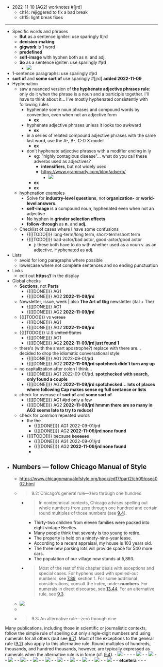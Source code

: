 - 2022-11-10 [AG2] worknotes #[jrd]
    - ch14: rejiggered to fix a bad break
    - ch15: light break fixes
- ---
- Specific words and phrases
    - __But__ as a sentence igniter: use sparingly #jrd
    - __decision-making__
    - __gigwork__ is 1 word
    - __predefined__
    - __self-image__ with hyphen both as n. and adj.
    - __So__ as a sentence igniter: use sparingly #jrd
        - ![](https://firebasestorage.googleapis.com/v0/b/firescript-577a2.appspot.com/o/imgs%2Fapp%2FArtOfGig%2F0dyKQ1UB1A.png?alt=media&token=915dd766-b307-48d6-acba-d0cc204e8d68)
- 1-sentence paragraphs: use sparingly #jrd
- __sort of__ and __some sort of__ use sparingly #[jrd] __added 2022-11-09__
- Hyphenation
    - saw a nuanced version of __the hyphenate adjective phrases rule__: only do it when the phrase is a noun and a participle together. I'll have to think about it... I've mostly hyphenated consistently with following rules
        - hyphenate some noun phrases and compound words by convention, even when not an adjective form
            - __ex__
        - hyphenate adjective phrases unless it looks too awkward
            - __ex__
        - in a series of related compound adjective phrases with the same last word, use the A-, B-, C-D X model
            - __ex__
        - don't hyphenate adjective phrases with a modifier ending in ly
            - eg: "highly contagious disease"... what do you call these adverbs used as adjectives?
                - __intensifiers__, but not widely used
                - https://www.grammarly.com/blog/adverb/
                    - ![](https://firebasestorage.googleapis.com/v0/b/firescript-577a2.appspot.com/o/imgs%2Fapp%2FArtOfGig%2FNn2gstLO-k.23.19%20PM.jpg?alt=media&token=d9a8c3bc-68ee-4ddc-b3bd-9fddb9d9b9c9)
            - __ex__
            - __ex__
    - hyphenation examples
        - Solve for __industry-level questions__, not __organization-__ or __world-level answers__.
        - __self-image__ is a compound noun, hyphenated even when not an adjective
        - No hyphen in __grinder selection effects__
        - __follow-through__ as __n.__ and __adj.__
    - Checklist of cases where I have some confusions
        - {{[[TODO]]}} long-term/long term, short-term/short term
        - {{[[TODO]]}} bad-actor/bad actor, good-actor/good actor
            - j: these both have to do with whether used as a noun v. as an adjective. Hyphenated as adj.
- Lists
    - avoid for long paragraphs where possible
    - lowercase where not complete sentences and no ending punctuation
- Links
    - edit out __https://__ in the display
- Global checks
    - __Sections__, not __Parts__
        - {{[[DONE]]}} AG1
        - {{[[DONE]]}} AG2 __2022-11-09/jrd__
    - Newsletter, issue, week | also __The Art of Gig__ newsletter (ital + The)
        - {{[[DONE]]}} AG1
        - {{[[DONE]]}} AG2 __2022-11-09/jrd__
    - {{[[TODO]]}} vs ~~versus~~
        - {{[[DONE]]}} AG1
        - {{[[DONE]]}} AG2 __2022-11-09/jrd__
    - {{[[TODO]]}} U.S ~~United States~~
        - {{[[DONE]]}} AG1
        - {{[[DONE]]}} AG2 __2022-11-09/jrd just found 1__
    - there's (with the smart apostrophe?) replace with there are... decided to drop the idiomatic conversational style
        - {{[[DONE]]}} AG1 2022-09-01/jrd
        - {{[[DONE]]}} AG2 __2022-11-09/jrd spotcheck didn't turn any up__
    - no capitalization after colon I think...
        - {{[[DONE]]}} AG1 2022-09-01/jrd. __spotchecked with search, only found a couple__
        - {{[[DONE]]}} AG2 __2022-11-09/jrd spotchecked... lots of places where following Cap makes sense eg full sentance or lists__
    - check for overuse of __sort of__ and __some sort of__
        - {{[[DONE]]}} AG1 #jrd only a few
        - {{[[DONE]]}} AG2 __2022-11-09/jrd hmmm there are so many in AG2 seems late to try to reduce!__
    - check for common repeated words
        - the ~~the~~
            - {{[[DONE]]}} AG1 2022-09-01/jrd
            - {{[[DONE]]}} AG2 __2022-11-09/jrd none found__
        - {{[[TODO]]}} because ~~because~~
            - {{[[DONE]]}} AG1 2022-09-01/jrd
            - {{[[DONE]]}} AG2 __2022-11-09/jrd none found__
            - 
- ## Numbers — follow Chicago Manual of Style
    - https://www.chicagomanualofstyle.org/book/ed17/part2/ch09/psec002.html
    - > 9.2: Chicago’s general rule—zero through one hundred
        - > In nontechnical contexts, Chicago advises spelling out whole numbers from zero through one hundred and certain round multiples of those numbers (see [9.4](https://www.chicagomanualofstyle.org/book/ed17/part2/ch09/psec004.html)).
            - Thirty-two children from eleven families were packed into eight vintage Beetles.
            - Many people think that seventy is too young to retire.
            - The property is held on a ninety-nine-year lease.
            - According to a recent appraisal, my house is 103 years old.
            - The three new parking lots will provide space for 540 more cars.
            - The population of our village now stands at 5,893.
        - > Most of the rest of this chapter deals with exceptions and special cases. For hyphens used with spelled-out numbers, see [7.89](https://www.chicagomanualofstyle.org/book/ed17/part2/ch07/psec089.html), section 1. For some additional considerations, consult the index, under __numbers__. For numerals in direct discourse, see [13.44](https://www.chicagomanualofstyle.org/book/ed17/part2/ch13/psec044.html). For an alternative rule, see [9.3](https://www.chicagomanualofstyle.org/book/ed17/part2/ch09/psec003.html).
    - ![](https://firebasestorage.googleapis.com/v0/b/firescript-577a2.appspot.com/o/imgs%2Fapp%2FArtOfGig%2FBJ-qf8Yg9t.2%20Chicago%E2%80%99s%20general%20rule%E2%80%94zero%20through%20one%20hundred%202022-09-01%20at%204.35.19%20PM.jpg?alt=media&token=13086011-97ed-411d-8b51-4ec5ae340d72)
    - 
    - > 9.3: An alternative rule—zero through nine

Many publications, including those in scientific or journalistic contexts, follow the simple rule of spelling out only single-digit numbers and using numerals for all others (but see [9.7](https://www.chicagomanualofstyle.org/book/ed17/part2/ch09/psec007.html)). Most of the exceptions to the general rule ([9.2](https://www.chicagomanualofstyle.org/book/ed17/part2/ch09/psec002.html)) also apply to this alternative rule. Round multiples of hundreds, thousands, and hundred thousands, however, are typically expressed as numerals when the alternative rule is in force (cf. [9.4](https://www.chicagomanualofstyle.org/book/ed17/part2/ch09/psec004.html)).
        - ![](https://firebasestorage.googleapis.com/v0/b/firescript-577a2.appspot.com/o/imgs%2Fapp%2FArtOfGig%2FhCTsqeWHk2.3%20An%20alternative%20rule%E2%80%94zero%20through%20nine%202022-09-01%20at%204.46.47%20PM.jpg?alt=media&token=25ba59f6-783a-4991-8ce1-a1e6cbbe438c)
        - 
        - 
    - 
    - ![](https://firebasestorage.googleapis.com/v0/b/firescript-577a2.appspot.com/o/imgs%2Fapp%2FArtOfGig%2FsC2LNLdRf7.4%20Hundreds%2C%20thousands%2C%20and%20hundred%20thousands%202022-09-01%20at%204.47.50%20PM.jpg?alt=media&token=c20f56d2-605e-40b7-a85b-9fff40a47cc9)
    - 
    - ![](https://firebasestorage.googleapis.com/v0/b/firescript-577a2.appspot.com/o/imgs%2Fapp%2FArtOfGig%2FyqaK8a_sCu.5%20Number%20beginning%20a%20sentence%202022-09-01%20at%204.48.22%20PM.jpg?alt=media&token=ebc44c9d-3a88-40d0-ab24-68fd35bbc197)
    - 
    - ![](https://firebasestorage.googleapis.com/v0/b/firescript-577a2.appspot.com/o/imgs%2Fapp%2FArtOfGig%2F8xZWyxl1m4.6%20Ordinals%202022-09-01%20at%204.48.52%20PM.jpg?alt=media&token=5e5c3f1f-1090-4c59-ad6a-4737689f4389)
    - 
    - ![](https://firebasestorage.googleapis.com/v0/b/firescript-577a2.appspot.com/o/imgs%2Fapp%2FArtOfGig%2F_ueld9z32J.7%20Consistency%20and%20flexibility%202022-09-01%20at%204.49.40%20PM.jpg?alt=media&token=bc08484a-5b37-4996-ac14-5758603423bd)
    - 
    - ![](https://firebasestorage.googleapis.com/v0/b/firescript-577a2.appspot.com/o/imgs%2Fapp%2FArtOfGig%2F4XjdrSYvUR.8%20Millions%2C%20billions%2C%20and%20so%20forth%202022-09-01%20at%204.50.12%20PM.jpg?alt=media&token=1f4d5872-c355-44bf-af71-04eb38f5fdb6)
    - 
    - ![](https://firebasestorage.googleapis.com/v0/b/firescript-577a2.appspot.com/o/imgs%2Fapp%2FArtOfGig%2FCPAm9jtXav.13%20Physical%20quantities%20in%20general%20contexts%202022-09-01%20at%204.51.06%20PM.jpg?alt=media&token=d741005d-d46a-41e5-882a-a5345d2542ac)
    - 
    - ![](https://firebasestorage.googleapis.com/v0/b/firescript-577a2.appspot.com/o/imgs%2Fapp%2FArtOfGig%2FU3FmQs7ZK5.14%20Simple%20fractions%202022-09-01%20at%204.51.34%20PM.jpg?alt=media&token=fb23009b-daef-4bfe-aef2-3073c482395b)
    - 
    - ![](https://firebasestorage.googleapis.com/v0/b/firescript-577a2.appspot.com/o/imgs%2Fapp%2FArtOfGig%2FErFMVNjJ4Y.15%20Whole%20numbers%20plus%20fractions%202022-09-01%20at%204.52.03%20PM.jpg?alt=media&token=b2d8d77a-6ab5-4289-b8ca-edb3abf9db72)
    - 
    - ![](https://firebasestorage.googleapis.com/v0/b/firescript-577a2.appspot.com/o/imgs%2Fapp%2FArtOfGig%2F96dNFJq9De.16%20Numbers%20with%20abbreviations%20and%20symbols%202022-09-01%20at%204.52.28%20PM.jpg?alt=media&token=e9f09b82-65e0-47dd-a8ac-58d745b1cd7f)
    - 
    - ![](https://firebasestorage.googleapis.com/v0/b/firescript-577a2.appspot.com/o/imgs%2Fapp%2FArtOfGig%2F8d0A1jtL1B.17%20Units%20for%20repeated%20quantities%202022-09-01%20at%204.52.55%20PM.jpg?alt=media&token=92833c44-a6a2-4f2e-835f-5d0736a7c067)
    - 
    - ![](https://firebasestorage.googleapis.com/v0/b/firescript-577a2.appspot.com/o/imgs%2Fapp%2FArtOfGig%2FnRC0gRb2px.18%20Percentages%202022-09-01%20at%204.53.21%20PM.jpg?alt=media&token=4db66efa-c696-42e2-9c32-751f7045f241)
    - 
    - __etcetera__
    - 
    - 
    - 
